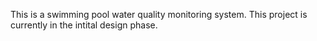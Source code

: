 This is a swimming pool water quality monitoring system.
This project is currently in the intital design phase.
